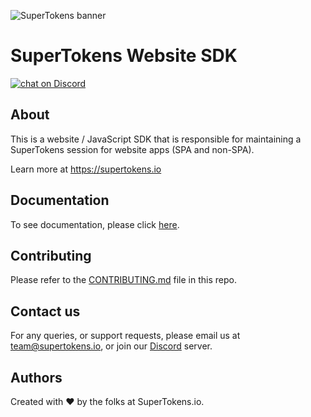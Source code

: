 
![SuperTokens banner](https://raw.githubusercontent.com/supertokens/supertokens-logo/master/images/Artboard%20%E2%80%93%2027%402x.png)

# SuperTokens Website SDK

<a href="https://supertokens.io/discord">
<img src="https://img.shields.io/discord/603466164219281420.svg?logo=discord"
    alt="chat on Discord"></a>
    
## About
This is a website / JavaScript SDK that is responsible for maintaining a SuperTokens session for website apps (SPA and non-SPA).

Learn more at https://supertokens.io

## Documentation
To see documentation, please click [here](https://supertokens.io/docs/android/installation).

## Contributing
Please refer to the [CONTRIBUTING.md](https://github.com/supertokens/supertokens-website/blob/master/CONTRIBUTING.md) file in this repo.

## Contact us
For any queries, or support requests, please email us at team@supertokens.io, or join our [Discord](supertokens.io/discord) server.

## Authors
Created with :heart: by the folks at SuperTokens.io.
